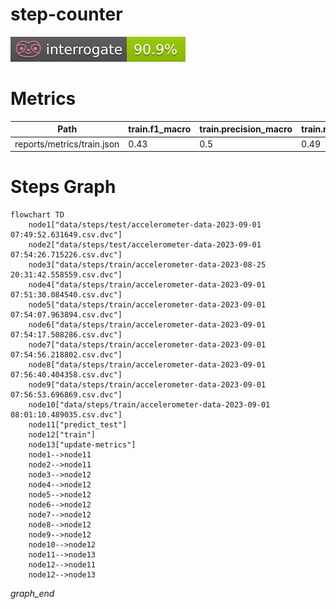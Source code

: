 # step-counter

<p align="left">
    <a href="" alt="Interrogate">
        <img src="interrogate_badge.svg" /></a>
</p>

# Metrics
| Path                       | train.f1_macro   | train.precision_macro   | train.recall_macro   | validation.f1_macro   | validation.precision_macro   | validation.recall_macro   |
|----------------------------|------------------|-------------------------|----------------------|-----------------------|------------------------------|---------------------------|
| reports/metrics/train.json | 0.43             | 0.5                     | 0.49                 | 0.42                  | 0.49                         | 0.49                      |

# Steps Graph
```mermaid
flowchart TD
	node1["data/steps/test/accelerometer-data-2023-09-01 07:49:52.631649.csv.dvc"]
	node2["data/steps/test/accelerometer-data-2023-09-01 07:54:26.715226.csv.dvc"]
	node3["data/steps/train/accelerometer-data-2023-08-25 20:31:42.558559.csv.dvc"]
	node4["data/steps/train/accelerometer-data-2023-09-01 07:51:30.084540.csv.dvc"]
	node5["data/steps/train/accelerometer-data-2023-09-01 07:54:07.963894.csv.dvc"]
	node6["data/steps/train/accelerometer-data-2023-09-01 07:54:17.508286.csv.dvc"]
	node7["data/steps/train/accelerometer-data-2023-09-01 07:54:56.218802.csv.dvc"]
	node8["data/steps/train/accelerometer-data-2023-09-01 07:56:40.404358.csv.dvc"]
	node9["data/steps/train/accelerometer-data-2023-09-01 07:56:53.696869.csv.dvc"]
	node10["data/steps/train/accelerometer-data-2023-09-01 08:01:10.489035.csv.dvc"]
	node11["predict_test"]
	node12["train"]
	node13["update-metrics"]
	node1-->node11
	node2-->node11
	node3-->node12
	node4-->node12
	node5-->node12
	node6-->node12
	node7-->node12
	node8-->node12
	node9-->node12
	node10-->node12
	node11-->node13
	node12-->node11
	node12-->node13
```
_graph_end_
